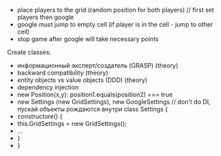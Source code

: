 - place players to the grid (random position for both players) // first set players then google
- google must jump to empty cell (if player is in the cell - jump to other cell)
- stop game after google will take necessary points 


Create classes:
- информационный эксперт/создатель (GRASP) (theory)
- backward compatibility (theory)
- entity objects vs value objects (DDD) (theory)
- dependency injection
- new Position(x,y):   position1.equals(position2) === true
- new Settings  (new GridSettings), new GoogleSettings // don't do DI, пускай объекты рождаются внутри 
class Settings {
- constructore() {
-   this.GridSettings = new GridSettings();
- ...
- }
- }